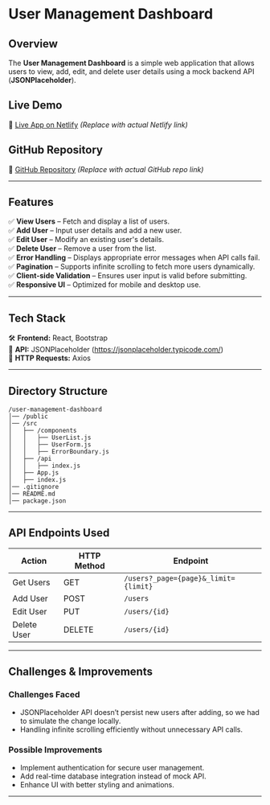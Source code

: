 # **User Management Dashboard**

## **Overview**

The **User Management Dashboard** is a simple web application that allows users to view, add, edit, and delete user details using a mock backend API (**JSONPlaceholder**).

## **Live Demo**

🔗 [Live App on Netlify](https://your-netlify-link.netlify.app) _(Replace with actual Netlify link)_

## **GitHub Repository**

🔗 [GitHub Repository](https://github.com/your-repo-link) _(Replace with actual GitHub repo link)_

---

## **Features**

✅ **View Users** – Fetch and display a list of users.  
✅ **Add User** – Input user details and add a new user.  
✅ **Edit User** – Modify an existing user's details.  
✅ **Delete User** – Remove a user from the list.  
✅ **Error Handling** – Displays appropriate error messages when API calls fail.  
✅ **Pagination** – Supports infinite scrolling to fetch more users dynamically.  
✅ **Client-side Validation** – Ensures user input is valid before submitting.  
✅ **Responsive UI** – Optimized for mobile and desktop use.

---

## **Tech Stack**

🛠 **Frontend:** React, Bootstrap  
🔗 **API:** JSONPlaceholder (https://jsonplaceholder.typicode.com/)  
📡 **HTTP Requests:** Axios

---

## **Directory Structure**

```
/user-management-dashboard
│── /public
│── /src
│   ├── /components
│   │   ├── UserList.js
│   │   ├── UserForm.js
│   │   ├── ErrorBoundary.js
│   ├── /api
│   │   ├── index.js
│   ├── App.js
│   ├── index.js
│── .gitignore
│── README.md
│── package.json
```

---

## **API Endpoints Used**

| Action      | HTTP Method | Endpoint                             |
| ----------- | ----------- | ------------------------------------ |
| Get Users   | GET         | `/users?_page={page}&_limit={limit}` |
| Add User    | POST        | `/users`                             |
| Edit User   | PUT         | `/users/{id}`                        |
| Delete User | DELETE      | `/users/{id}`                        |

---

## **Challenges & Improvements**

### **Challenges Faced**

- JSONPlaceholder API doesn’t persist new users after adding, so we had to simulate the change locally.
- Handling infinite scrolling efficiently without unnecessary API calls.

### **Possible Improvements**

- Implement authentication for secure user management.
- Add real-time database integration instead of mock API.
- Enhance UI with better styling and animations.

---
